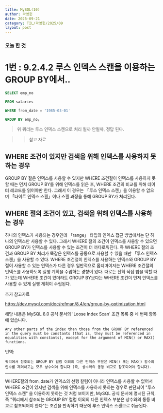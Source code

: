 ```yaml
---
title: MySQL(10)
author: 곽영헌
date: 2025-09-21
category: TIL/곽영헌/2025/09
layout: post
---
```


### 오늘 한 것


# 1번 :  9.2.4.2 루스 인덱스 스캔을 이용하는 GROUP BY에서..

``` SQL
SELECT emp_no

FROM salaries

WHERE from_date = '1985-03-01'

GROUP BY emp_no;
```

>위 쿼리는 루스 인덱스 스캔으로 처리 될까 안될까, 정답 된다.

>> 참고 자료
## WHERE 조건이 있지만 검색을 위해 인덱스를 사용하지 못하는 경우

GROUP BY 절은 인덱스를 사용할 수 있지만 WHERE 조건절이 인덱스를 사용하지 못할 때는 먼저 GROUP BY를 위해 인덱스를 읽은 후, WHERE 조건의 비교를 위해 데이터 레코드를 읽어야만 한다. 그래서 이 경우는 「루스 인덱스 스캔」을 이용할 수 없으며 「타이트 인덱스 스캔」이나 스캔 과정을 통해 GROUP BY가 처리된다.

## WHERE 절의 조건이 있고, 검색을 위해 인덱스를 사용하는 경우

하나의 인덱스가 사용되는 경우인데 「range」 타입의 인덱스 접근 방법에서는 단 하나의 인덱스만 사용할 수 있다. 그래서 WHERE 절의 조건이 인덱스를 사용할 수 있으면 GROUP BY가 인덱스를 사용할 수 있는 조건이 더 까다로워진다. 즉 WHERE 절의 조건과 GROUP BY 처리가 똑같은 인덱스를 공동으로 사용할 수 있을 때만 「루스 인덱스 스캔」을 사용할 수 있다. WHERE 조건절이 인덱스를 사용하는 인덱스와 GROUP BY 절이 사용할 수 있는 인덱스가 다른 경우 일반적으로 옵티마이저는 WHERE 조건절의 인덱스를 사용하도록 실행 계획을 수립하는 경향이 있다. 때로는 전혀 직접 법을 택할 때가 있는데 WHERE 조건이 있더라도 GROUP BY보다는 WHERE 조건이 먼저 인덱스를 사용할 수 있게 실행 계획이 수립된다. 


추가 참고자료

https://dev.mysql.com/doc/refman/8.4/en/group-by-optimization.html

해당 내용은 MySQL 8.0 공식 문서의 'Loose Index Scan' 조건 목록 중 네 번째 항목에 있습니다.

    Any other parts of the index than those from the GROUP BY referenced in the query must be constants (that is, they must be referenced in equalities with constants), except for the argument of MIN() or MAX() functions.

번역:

    쿼리에서 참조되는 GROUP BY 컬럼 이외의 다른 인덱스 부분은 MIN() 또는 MAX() 함수의 인수를 제외하고는 모두 상수여야 합니다 (즉, 상수와의 동등 비교로 참조되어야 합니다).
---

WHERE절의 from_date가 인덱스의 선행 칼럼이 아니라 인덱스를 사용할 수 없어서 WHERE 조건이 있지만 검색을 위해 인덱스를 사용하지 못하는 경우로 판단되어 "루스 인덱스 스캔" 을 이용하지 못하는 것 처럼 보이지만, MySQL 공식 문서에 명시된 규칙, 즉 "쿼리에서 참조되는 GROUP BY 컬럼 이외의 다른 인덱스 부분은 상수와의 동등 비교로 참조되어야 한다"는 조건을 만족하기 때문에 루스 인덱스 스캔으로 취급된다.


